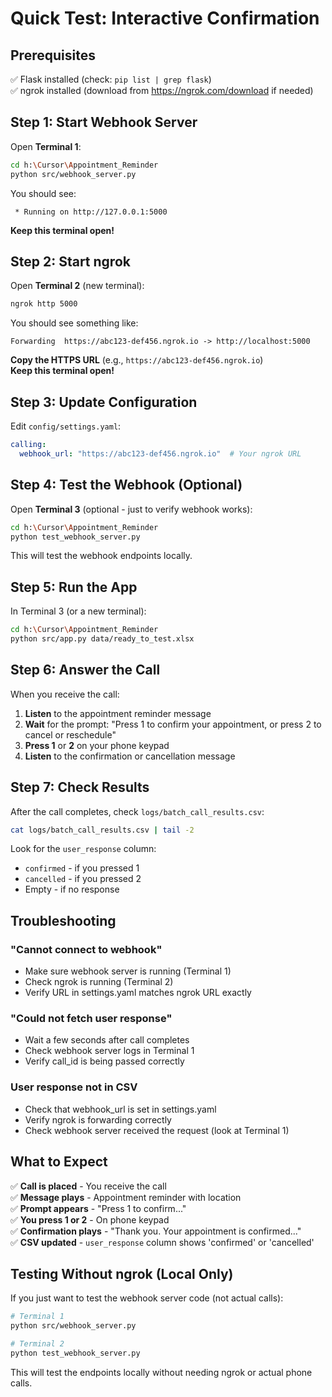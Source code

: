 # Quick Test: Interactive Confirmation

## Prerequisites

✅ Flask installed (check: `pip list | grep flask`)  
✅ ngrok installed (download from https://ngrok.com/download if needed)

## Step 1: Start Webhook Server

Open **Terminal 1**:

```bash
cd h:\Cursor\Appointment_Reminder
python src/webhook_server.py
```

You should see:
```
 * Running on http://127.0.0.1:5000
```

**Keep this terminal open!**

## Step 2: Start ngrok

Open **Terminal 2** (new terminal):

```bash
ngrok http 5000
```

You should see something like:
```
Forwarding  https://abc123-def456.ngrok.io -> http://localhost:5000
```

**Copy the HTTPS URL** (e.g., `https://abc123-def456.ngrok.io`)  
**Keep this terminal open!**

## Step 3: Update Configuration

Edit `config/settings.yaml`:

```yaml
calling:
  webhook_url: "https://abc123-def456.ngrok.io"  # Your ngrok URL
```

## Step 4: Test the Webhook (Optional)

Open **Terminal 3** (optional - just to verify webhook works):

```bash
cd h:\Cursor\Appointment_Reminder
python test_webhook_server.py
```

This will test the webhook endpoints locally.

## Step 5: Run the App

In Terminal 3 (or a new terminal):

```bash
cd h:\Cursor\Appointment_Reminder
python src/app.py data/ready_to_test.xlsx
```

## Step 6: Answer the Call

When you receive the call:

1. **Listen** to the appointment reminder message
2. **Wait** for the prompt: "Press 1 to confirm your appointment, or press 2 to cancel or reschedule"
3. **Press 1** or **2** on your phone keypad
4. **Listen** to the confirmation or cancellation message

## Step 7: Check Results

After the call completes, check `logs/batch_call_results.csv`:

```bash
cat logs/batch_call_results.csv | tail -2
```

Look for the `user_response` column:
- `confirmed` - if you pressed 1
- `cancelled` - if you pressed 2
- Empty - if no response

## Troubleshooting

### "Cannot connect to webhook"
- Make sure webhook server is running (Terminal 1)
- Check ngrok is running (Terminal 2)
- Verify URL in settings.yaml matches ngrok URL exactly

### "Could not fetch user response"
- Wait a few seconds after call completes
- Check webhook server logs in Terminal 1
- Verify call_id is being passed correctly

### User response not in CSV
- Check that webhook_url is set in settings.yaml
- Verify ngrok is forwarding correctly
- Check webhook server received the request (look at Terminal 1)

## What to Expect

✅ **Call is placed** - You receive the call  
✅ **Message plays** - Appointment reminder with location  
✅ **Prompt appears** - "Press 1 to confirm..."  
✅ **You press 1 or 2** - On phone keypad  
✅ **Confirmation plays** - "Thank you. Your appointment is confirmed..."  
✅ **CSV updated** - `user_response` column shows 'confirmed' or 'cancelled'

## Testing Without ngrok (Local Only)

If you just want to test the webhook server code (not actual calls):

```bash
# Terminal 1
python src/webhook_server.py

# Terminal 2
python test_webhook_server.py
```

This will test the endpoints locally without needing ngrok or actual phone calls.

